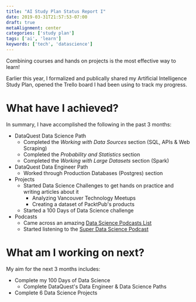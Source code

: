 ```yaml
---
title: "AI Study Plan Status Report I"
date: 2019-03-31T21:57:53-07:00
draft: true
metaAlignment: center
categories: ['study plan']
tags: ['ai', 'learn']
keywords: ['tech', 'datascience']
---
```


Combining courses and hands on projects is the most effective way to learn!

<!--more-->

Earlier this year, I formalized and publically shared my Artificial Intelligence Study Plan, opened the Trello board I had been using to track my progress.


# What have I achieved?

In summary, I have accomplished the following in the past 3 months:

- DataQuest Data Science Path
	- Completed the _Working with Data Sources_ section (SQL, APIs & Web Scraping)
	- Completed the _Probability and Statistics_ section
	- Completed the _Working with Large Datasets_ section (Spark)
- DataQuest Data Engineer Path
	- Worked through Production Databases (Postgres) section
- Projects
	- Started Data Science Challenges to get hands on practice and writing articles about it
		- Analyzing Vancouver Technology Meetups
		- Creating a dataset of PacktPub's products
	- Started a 100 Days of Data Science challenge
- Podcasts
	- Came across an amazing [Data Science Podcasts List]
	- Started listening to the [Super Data Science Podcast]


# What am I working on next?

My aim for the next 3 months includes:

- Complete my 100 Days of Data Science
	- Complete DataQuest's Data Engineer & Data Science Paths
- Complete 6 Data Science Projects


[//]: # (Reference Links)

[Data Science Podcasts List]: https://realpython.com/data-science-podcasts/
[Super Data Science Podcast]: https://www.superdatascience.com/podcast